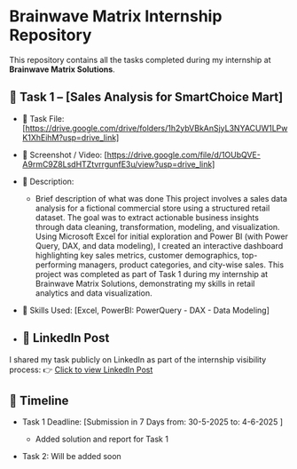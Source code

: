 # Brainwave Matrix Internship Repository

This repository contains all the tasks completed during my internship at **Brainwave Matrix Solutions**.

## 📁 Task 1 – [Sales Analysis for SmartChoice Mart]
- 🔗 Task File: [https://drive.google.com/drive/folders/1h2ybVBkAnSjyL3NYACUW1LPwK1XhEihM?usp=drive_link]
- 📸 Screenshot / Video: [https://drive.google.com/file/d/1OUbQVE-A9rmC9Z8LsdHTZtvrrgunfE3u/view?usp=drive_link]
- 📝 Description:
  - Brief description of what was done
    This project involves a sales data analysis for a fictional commercial store using a structured retail dataset. The goal was to extract actionable business insights 
    through data cleaning, transformation, modeling, and visualization.
    Using Microsoft Excel for initial exploration and Power BI (with Power Query, DAX, and data modeling), I created an interactive dashboard highlighting key sales 
    metrics, customer demographics, top-performing managers, product categories, and city-wise sales.
    This project was completed as part of Task 1 during my internship at Brainwave Matrix Solutions, demonstrating my skills in retail analytics and data visualization.
    
- 🧠 Skills Used: [Excel, PowerBI: PowerQuery - DAX - Data Modeling]
   
- ## 🔗 LinkedIn Post
I shared my task publicly on LinkedIn as part of the internship visibility process:
👉 [Click to view LinkedIn Post]()

## 📅 Timeline
- Task 1 Deadline: [Submission in 7 Days from: 30-5-2025 to: 4-6-2025 ]
  - Added solution and report for Task 1

- Task 2: Will be added soon
